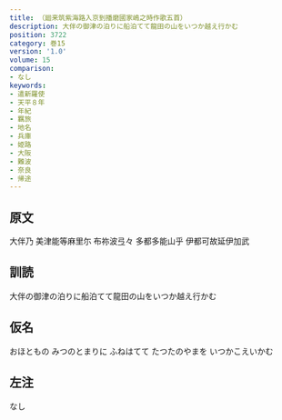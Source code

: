 ```yaml
---
title: （廻来筑紫海路入京到播磨國家嶋之時作歌五首）
description: 大伴の御津の泊りに船泊てて龍田の山をいつか越え行かむ
position: 3722
category: 巻15
version: '1.0'
volume: 15
comparison:
- なし
keywords:
- 遣新羅使
- 天平８年
- 年紀
- 羈旅
- 地名
- 兵庫
- 姫路
- 大阪
- 難波
- 奈良
- 帰途
---
```


## 原文

大伴乃 美津能等麻里尓 布祢波弖々 多都多能山乎 伊都可故延伊加武

## 訓読

大伴の御津の泊りに船泊てて龍田の山をいつか越え行かむ

## 仮名

おほともの みつのとまりに ふねはてて たつたのやまを いつかこえいかむ

## 左注

なし
